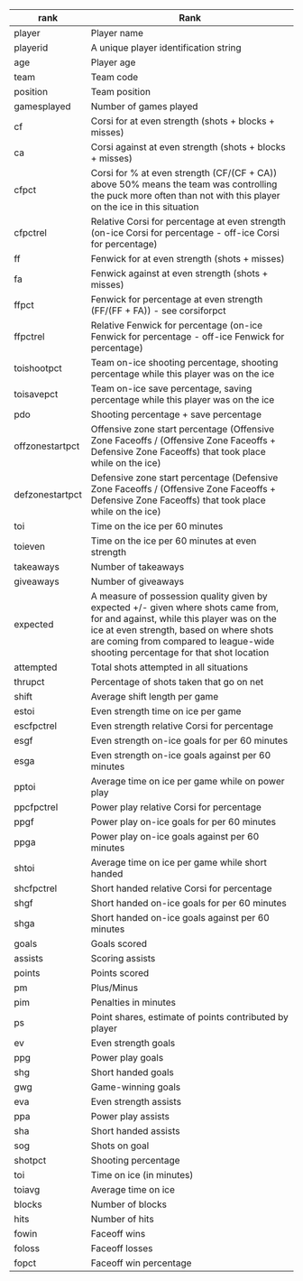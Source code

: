 | rank            | Rank                                                                                                                                                                                                                                                            |
|-----------------|-----------------------------------------------------------------------------------------------------------------------------------------------------------------------------------------------------------------------------------------------------------------|
| player          | Player name                                                                                                                                                                                                                                                     |
| playerid        | A unique player identification string                                                                                                                                                                                                                           |
| age             | Player age                                                                                                                                                                                                                                                      |
| team            | Team code                                                                                                                                                                                                                                                       |
| position        | Team position                                                                                                                                                                                                                                                   |
| gamesplayed     | Number of games played                                                                                                                                                                                                                                          |
| cf              | Corsi for at even strength (shots + blocks + misses)                                                                                                                                                                                                            |
| ca              | Corsi against at even strength (shots + blocks + misses)                                                                                                                                                                                                        |
| cfpct           | Corsi for % at even strength (CF/(CF + CA))  above 50% means the team was controlling the puck more often than not with this player on the ice in this situation                                                                                                |
| cfpctrel        | Relative Corsi for percentage at even strength (on-ice Corsi for percentage - off-ice Corsi for percentage)                                                                                                                                                     |
| ff              | Fenwick for at even strength (shots + misses)                                                                                                                                                                                                                   |
| fa              | Fenwick against at even strength (shots + misses)                                                                                                                                                                                                               |
| ffpct           | Fenwick for percentage at even strength (FF/(FF + FA)) - see corsiforpct                                                                                                                                                                                        |
| ffpctrel        | Relative Fenwick for percentage (on-ice Fenwick for percentage - off-ice Fenwick for percentage)                                                                                                                                                                |
| toishootpct     | Team on-ice shooting percentage, shooting percentage while this player was on the ice                                                                                                                                                                           |
| toisavepct      | Team on-ice save percentage, saving percentage while this player was on the ice                                                                                                                                                                                 |
| pdo             | Shooting percentage + save percentage                                                                                                                                                                                                                           |
| offzonestartpct | Offensive zone start percentage (Offensive Zone Faceoffs / (Offensive Zone Faceoffs + Defensive Zone Faceoffs) that took place while on the ice)                                                                                                                |
| defzonestartpct | Defensive zone start percentage (Defensive Zone Faceoffs / (Offensive Zone Faceoffs + Defensive Zone Faceoffs) that took place while on the ice)                                                                                                                |
| toi             | Time on the ice per 60 minutes                                                                                                                                                                                                                                  |
| toieven         | Time on the ice per 60 minutes at even strength                                                                                                                                                                                                                 |
| takeaways       | Number of takeaways                                                                                                                                                                                                                                             |
| giveaways       | Number of giveaways                                                                                                                                                                                                                                             |
| expected        | A measure of possession quality given by expected +/- given where shots came from, for and against, while this player was on the ice at even strength, based on where shots are coming from compared to league-wide shooting percentage for that shot location  |
| attempted       | Total shots attempted in all situations                                                                                                                                                                                                                         |
| thrupct         | Percentage of shots taken that go on net                                                                                                                                                                                                                        |
| shift           | Average shift length per game                                                                                                                                                                                                                                   |
| estoi           | Even strength time on ice per game                                                                                                                                                                                                                              |
| escfpctrel      | Even strength relative Corsi for percentage                                                                                                                                                                                                                     |
| esgf            | Even strength on-ice goals for per 60 minutes                                                                                                                                                                                                                   |
| esga            | Even strength on-ice goals against per 60 minutes                                                                                                                                                                                                               |
| pptoi           | Average time on ice per game while on power play                                                                                                                                                                                                                |
| ppcfpctrel      | Power play relative Corsi for percentage                                                                                                                                                                                                                        |
| ppgf            | Power play on-ice goals for per 60 minutes                                                                                                                                                                                                                      |
| ppga            | Power play on-ice goals against per 60 minutes                                                                                                                                                                                                                  |
| shtoi           | Average time on ice per game while short handed                                                                                                                                                                                                                 |
| shcfpctrel      | Short handed relative Corsi for percentage                                                                                                                                                                                                                      |
| shgf            | Short handed on-ice goals for per 60 minutes                                                                                                                                                                                                                    |
| shga            | Short handed on-ice goals against per 60 minutes                                                                                                                                                                                                                |
| goals           | Goals scored                                                                                                                                                                                                                                                    |
| assists         | Scoring assists                                                                                                                                                                                                                                                 |
| points          | Points scored                                                                                                                                                                                                                                                   |
| pm              | Plus/Minus                                                                                                                                                                                                                                                      |
| pim             | Penalties in minutes                                                                                                                                                                                                                                            |
| ps              | Point shares, estimate of points contributed by player                                                                                                                                                                                                          |
| ev              | Even strength goals                                                                                                                                                                                                                                             |
| ppg             | Power play goals                                                                                                                                                                                                                                                |
| shg             | Short handed goals                                                                                                                                                                                                                                              |
| gwg             | Game-winning goals                                                                                                                                                                                                                                              |
| eva             | Even strength assists                                                                                                                                                                                                                                           |
| ppa             | Power play assists                                                                                                                                                                                                                                              |
| sha             | Short handed assists                                                                                                                                                                                                                                            |
| sog             | Shots on goal                                                                                                                                                                                                                                                   |
| shotpct         | Shooting percentage                                                                                                                                                                                                                                             |
| toi             | Time on ice (in minutes)                                                                                                                                                                                                                                        |
| toiavg          | Average time on ice                                                                                                                                                                                                                                             |
| blocks          | Number of blocks                                                                                                                                                                                                                                                |
| hits            | Number of hits                                                                                                                                                                                                                                                  |
| fowin           | Faceoff wins                                                                                                                                                                                                                                                    |
| foloss          | Faceoff losses                                                                                                                                                                                                                                                  |
| fopct           | Faceoff win percentage                                                                                                                                                                                                                                          |
